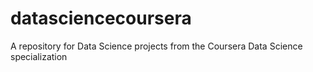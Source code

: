 # datasciencecoursera
A repository for Data Science projects from the Coursera Data Science specialization
